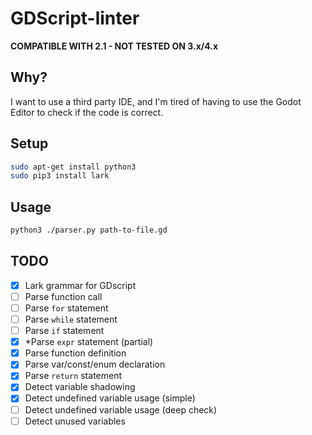 # GDScript-linter

**COMPATIBLE WITH 2.1 - NOT TESTED ON 3.x/4.x**

## Why?

I want to use a third party IDE, and I'm tired of having to use the Godot Editor to check if the code is correct.

## Setup

```sh
sudo apt-get install python3
sudo pip3 install lark
```

## Usage

```sh
python3 ./parser.py path-to-file.gd
```

## TODO

- [x] Lark grammar for GDscript
- [ ] Parse function call
- [ ] Parse `for` statement
- [ ] Parse `while` statement
- [ ] Parse `if` statement
- [x] *Parse `expr` statement (partial)
- [x] Parse function definition
- [x] Parse var/const/enum declaration
- [x] Parse `return` statement
- [x] Detect variable shadowing
- [x] Detect undefined variable usage (simple)
- [ ] Detect undefined variable usage (deep check)
- [ ] Detect unused variables
